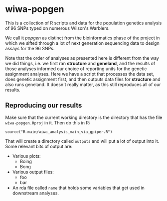 # wiwa-popgen

This is a collection of R scripts and data for the population
genetics analysis of 96 SNPs typed on numerous Wilson's
Warblers.  

We call it *popgen* as distinct from the bioinformatics phase
of the project in which we sifted through a lot of 
next generation sequencing data to design assays for the
96 SNPs.

Note that the order of analyses as presented here is different from
the way we did things, i.e. we first ran **structure** and **geneland**, and 
the results of those analyses informed our choice of reporting units for the 
genetic assignment analyses.  Here we have a script that processes the data
set, does genetic assignment first, and then outputs data files for 
**structure** and also runs geneland.  It doesn't really matter, as this 
still reproduces all of our results.


## Reproducing our results
Make sure that the current working directory is the directory that has the 
file `wiwa-popgen.Rproj` in it.  Then do this in R:
```
source("R-main/wiwa_analysis_main_via_gpiper.R")
```
That will create a directory called `outputs` and will put a lot of output into it. 
Some relevant bits of output are:
* Various plots:
  + Boing
  + Bong
* Various output files:
  + foo
  + bar
* An rda file called `name` that holds some variables that get used in downstream
analyses.